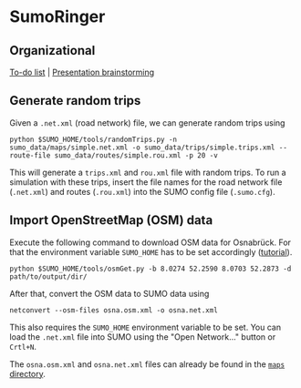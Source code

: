 # SumoRinger

## Organizational
[To-do list](https://github.com/geronimocharlie/SumoRinger/projects/1) | [Presentation brainstorming](https://github.com/geronimocharlie/SumoRinger/tree/master/presentation)

## Generate random trips
Given a `.net.xml` (road network) file, we can generate random trips using
```
python $SUMO_HOME/tools/randomTrips.py -n sumo_data/maps/simple.net.xml -o sumo_data/trips/simple.trips.xml --route-file sumo_data/routes/simple.rou.xml -p 20 -v
```
This will generate a `trips.xml` and `rou.xml` file with random trips. To run a simulation with these trips, insert the file names for the road network file (`.net.xml`) and routes (`.rou.xml`) into the SUMO config file (`.sumo.cfg`).

## Import OpenStreetMap (OSM) data
Execute the following command to download OSM data for Osnabrück. For that the environment variable `SUMO_HOME` has to be set accordingly ([tutorial](https://sumo.dlr.de/docs/Basics/Basic_Computer_Skills.html#configuring_path_settings)).
```
python $SUMO_HOME/tools/osmGet.py -b 8.0274 52.2590 8.0703 52.2873 -d path/to/output/dir/
```
After that, convert the OSM data to SUMO data using
```
netconvert --osm-files osna.osm.xml -o osna.net.xml
```
This also requires the `SUMO_HOME` environment variable to be set.
You can load the `.net.xml` file into SUMO using the "Open Network..." button or `Crtl+N`.

The `osna.osm.xml` and `osna.net.xml` files can already be found in the [`maps` directory](https://github.com/geronimocharlie/SumoRinger/tree/master/maps).

